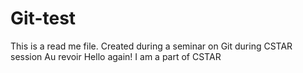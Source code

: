 # Git-test
This is a read me file. Created during a seminar on Git during CSTAR session
Au revoir
Hello again!
I am a part of CSTAR